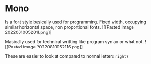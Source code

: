 # Mono
Is a font style basically used for programming. Fixed width, occupying similar horizontal space, non proportional fonts. ![[Pasted image 20220810052011.png]]

Masically used for technical writting like program syntax or what not. 
![[Pasted image 20220810052116.png]]

These are easier to look at compared to normal letters `right?`
